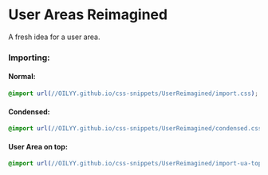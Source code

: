 # User Areas Reimagined
A fresh idea for a user area.

### Importing:
#### Normal:
```css
@import url(//OILYY.github.io/css-snippets/UserReimagined/import.css);
```
#### Condensed:
```css
@import url(//OILYY.github.io/css-snippets/UserReimagined/condensed.css);
```
#### User Area on top:
```css
@import url(//OILYY.github.io/css-snippets/UserReimagined/import-ua-top.css);